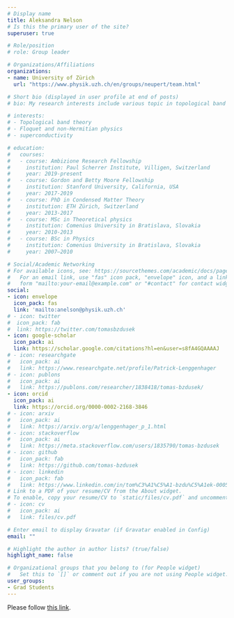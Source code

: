 ```yaml
---
# Display name
title: Aleksandra Nelson
# Is this the primary user of the site?
superuser: true

# Role/position
# role: Group leader

# Organizations/Affiliations
organizations:
- name: University of Zürich
  url: "https://www.physik.uzh.ch/en/groups/neupert/team.html"

# Short bio (displayed in user profile at end of posts)
# bio: My research interests include various topic in topological band theory.

# interests:
# - Topological band theory
# - Floquet and non-Hermitian physics
# - superconductivity

# education:
#   courses:
#   - course: Ambizione Research Fellowship
#     institution: Paul Scherrer Institute, Villigen, Switzerland
#     year: 2019-present
#   - course: Gordon and Betty Moore Fellowship
#     institution: Stanford University, California, USA
#     year: 2017-2019
#   - course: PhD in Condensed Matter Theory
#     institution: ETH Zürich, Switzerland
#     year: 2013-2017
#   - course: MSc in Theoretical physics
#     institution: Comenius University in Bratislava, Slovakia
#     year: 2010-2013
#   - course: BSc in Physics
#     institution: Comenius University in Bratislava, Slovakia
#     year: 2007–2010

# Social/Academic Networking
# For available icons, see: https://sourcethemes.com/academic/docs/page-builder/#icons
#   For an email link, use "fas" icon pack, "envelope" icon, and a link in the
#   form "mailto:your-email@example.com" or "#contact" for contact widget.
social:
- icon: envelope
  icon_pack: fas
  link: 'mailto:anelson@physik.uzh.ch'
# - icon: twitter
#  icon_pack: fab
#  link: https://twitter.com/tomasbzdusek
- icon: google-scholar
  icon_pack: ai
  link: https://scholar.google.com/citations?hl=en&user=s8fA4GQAAAAJ
# - icon: researchgate
#   icon_pack: ai
#   link: https://www.researchgate.net/profile/Patrick-Lenggenhager
# - icon: publons
#   icon_pack: ai
#   link: https://publons.com/researcher/1838418/tomas-bzdusek/
- icon: orcid
  icon_pack: ai
  link: https://orcid.org/0000-0002-2168-3846
# - icon: arxiv
#   icon_pack: ai
#   link: https://arxiv.org/a/lenggenhager_p_1.html
# - icon: stackoverflow
#   icon_pack: ai
#   link: https://meta.stackoverflow.com/users/1835790/tomas-bzdusek
# - icon: github
#   icon_pack: fab
#   link: https://github.com/tomas-bzdusek
# - icon: linkedin
#   icon_pack: fab
#   link: https://www.linkedin.com/in/tom%C3%A1%C5%A1-bzdu%C5%A1ek-0005794b/
# Link to a PDF of your resume/CV from the About widget.
# To enable, copy your resume/CV to `static/files/cv.pdf` and uncomment the lines below.
# - icon: cv
#   icon_pack: ai
#   link: files/cv.pdf

# Enter email to display Gravatar (if Gravatar enabled in Config)
email: ""

# Highlight the author in author lists? (true/false)
highlight_name: false

# Organizational groups that you belong to (for People widget)
#   Set this to `[]` or comment out if you are not using People widget.
user_groups:
- Grad Students
---
```


<!DOCTYPE html>
<html>
  <head>
    <meta http-equiv="refresh" content="2; url='https://www.physik.uzh.ch/en/groups/neupert/team/nelson.html'" />
  </head>
  <body>
    <p>Please follow <a href="https://patrick-lenggenhager.github.io/">this link</a>.</p>
  </body>
</html>

